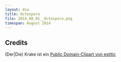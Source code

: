 ```yaml
---
layout: dia
title: Octospora
file: 2014_08_01__Octospora.png
timespan: August 2014
---
```


## Credits

(Der|Die) Krake ist ein [Public Domain-Clipart von estitic](http://openclipart.org/detail/175028/little-red-octopus-by-estitic-175028)
